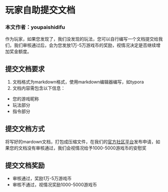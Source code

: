 # 玩家自助提交文档
### 本文作者：youpaishidifu
作为玩家，如果您发现了，我们没发现的玩法，您可以自行编写一个文档提交给我们，我们审核通过后，会为您发放1万-5万游戏币的奖励，视情况决定是否继续增加奖金额度。
## 提交文档要求
1. 文档格式为markdown格式，使用markdown编辑器编写，如typora
2. 文档内容需包含以下信息：
- 您的游戏昵称
- 玩法部分
- 指令部分

## 提交文档方式
将写好的mardown文档，打包成压缩文件，在我们的[官方社区平台](https://bbs.ypshidifu.cn/)发布申请，如果您的文档没有审核通过，我们会视情况给予1000-5000游戏币的安慰奖
## 提交文档奖励
- 审核通过，奖励1万-5万游戏币
- 审核不通过，视情况奖励1000-5000游戏币
